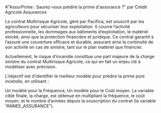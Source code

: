 #"AssurPrime : Saurez-vous prédire la prime d'assurance ?" par Crédit Agricole Assurances

Le contrat Multirisque Agricole, géré par Pacifica, est souscrit par les agriculteurs pour sécuriser leur exploitation. Il couvre l’activité professionnelle, les dommages aux bâtiments d’exploitation, le matériel stocké, ainsi que la protection financière et juridique. Ce contrat garantit à l’assuré une couverture efficace et durable, assurant ainsi la continuité de son activité en cas de sinistre, tant sur le plan matériel que financier.

Actuellement, le risque d’incendie constitue une part majeure de la charge sinistre du contrat Multirisque Agricole, ce qui en fait un enjeu clé à modéliser avec précision.

L’objectif est d’identifier le meilleur modèle pour prédire la prime pure incendie, en utilisant :

Un modèle pour la Fréquence,
Un modèle pour le Coût moyen.
La variable cible finale, la charge, est obtenue en multipliant la fréquence, le coût moyen, et le nombre d’années depuis la souscription du contrat (la variable “ANNEE_ASSURANCE”).
